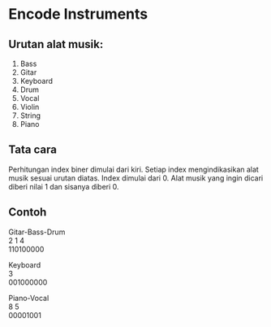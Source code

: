 # Encode Instruments

## Urutan alat musik: 

1. Bass
2. Gitar
3. Keyboard
4. Drum
5. Vocal
6. Violin
7. String
8. Piano

## Tata cara
Perhitungan index biner dimulai dari kiri. Setiap index mengindikasikan alat musik sesuai urutan diatas. Index dimulai dari 0. Alat musik yang ingin dicari diberi nilai 1 dan sisanya diberi 0.

## Contoh
Gitar-Bass-Drum   
2     1    4    
110100000   


Keyboard   
3   
001000000   


Piano-Vocal   
8     5   
00001001


